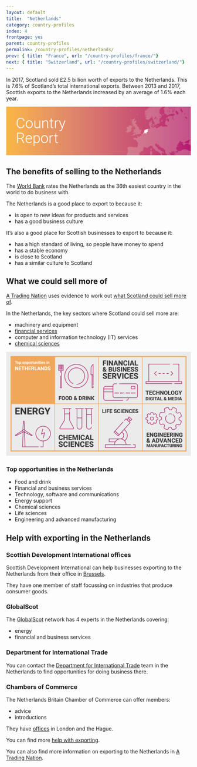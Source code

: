 ```yaml
---
layout: default
title:  "Netherlands"
category: country-profiles
index: 4
frontpage: yes
parent: country-profiles
permalink: /country-profiles/netherlands/
prev: { title: "France", url: "/country-profiles/france/"}
next: { title: "Switzerland", url: "/country-profiles/switzerland/"}
---
```


<p class="leader  ds_leader">
In 2017, Scotland sold £2.5 billion worth of exports to the Netherlands. This is 7.6% of Scotland’s total international exports. Between 2013 and 2017, Scottish exports to the Netherlands increased by an average of 1.6% each year.</p>

![An image of the Netherlands outlined on a map](/assets/images/country_maps/04-Netherlands.png)

## The benefits of selling to the Netherlands
The [World Bank](http://www.doingbusiness.org/en/rankings) rates the Netherlands as the 36th easiest country in the world to do business with.

The Netherlands is a good place to export to because it:

* is open to new ideas for products and services
* has a good business culture

It’s also a good place for Scottish businesses to export to because it:

* has a high standard of living, so people have money to spend
* has a stable economy
* is close to Scotland
* has a similar culture to Scotland

## What we could sell more of

[A Trading Nation](https://www.gov.scot/publications/scotland-a-trading-nation/) uses evidence to work out [what Scotland could sell more of](/what-we-could-sell-more-of/).

In the Netherlands, the key sectors where Scotland could sell more are:

* machinery and equipment
* [financial services](/sectors/financial-and-business-services/)
* computer and information technology (IT) services
* [chemical sciences](/sectors/life-and-chemical-sciences/)

![An infographic of top opportunities in the Netherlands's](/assets/images/country_infographics/04-Netherlands-top-opportunities.png)

<div class="hidden  visually-hidden">
<h3>Top opportunities in the Netherlands</h3>
<ul>
<li>Food and drink</li>
<li>Financial and business services</li>
<li>Technology, software and communications</li>
<li>Energy support</li>
<li>Chemical sciences</li>
<li>Life sciences</li>
<li>Engineering and advanced manufacturing</li>
</ul>
</div>

## Help with exporting in the Netherlands

### Scottish Development International offices

Scottish Development International can help businesses exporting to the Netherlands from their office in [Brussels](https://www.sdi.co.uk/about-sdi/global-offices/europe-middle-east-and-africa/belgium-brussels).

They have one member of staff focussing on industries that produce consumer goods.

### GlobalScot

The [GlobalScot](https://www.globalscot.com/) network has 4 experts in the Netherlands covering:

* energy
* financial and business services

### Department for International Trade

You can contact the [Department for International Trade](https://www.gov.uk/government/publications/exporting-to-netherlands/exporting-to-the-netherlands) team in the Netherlands to find opportunities for doing business there.  

### Chambers of Commerce

The Netherlands Britain Chamber of Commerce can offer members:

* advice
* introductions

They have [offices](http://www.nbcc.co.uk/?lang=nl) in London and the Hague.

You can find more [help with exporting](/help-for-businesses/).

You can also find more information on exporting to the Netherlands in [A Trading Nation](https://www.gov.scot/publications/scotland-a-trading-nation/).
